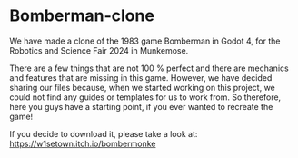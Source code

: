 # Bomberman-clone

We have made a clone of the 1983 game Bomberman in Godot 4, for the Robotics and Science Fair 2024 in Munkemose. 

There are a few things that are not 100 % perfect and there are mechanics and features that are missing in this game. However, we have decided sharing our files because, when we started working on this project, we could not find any guides or templates for us to work from. So therefore, here you guys have a starting point, if you ever wanted to recreate the game! 

If you decide to download it, please take a look at: https://w1setown.itch.io/bombermonke

